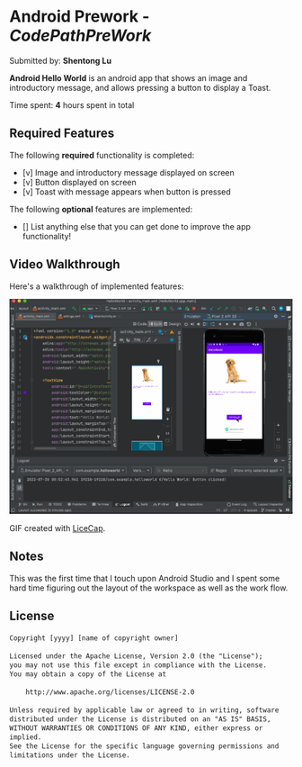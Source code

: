 # Android Prework - *CodePathPreWork*

Submitted by: **Shentong Lu**

**Android Hello World** is an android app that shows an image and introductory message, and allows pressing a button to display a Toast. 

Time spent: **4** hours spent in total

## Required Features

The following **required** functionality is completed:

* [v] Image and introductory message displayed on screen
* [v] Button displayed on screen
* [v] Toast with message appears when button is pressed 

The following **optional** features are implemented:

* [] List anything else that you can get done to improve the app functionality!

## Video Walkthrough

Here's a walkthrough of implemented features:

<img src='https://github.com/PP-Papa/AndroidHelloWorld/blob/master/AndroidHelloWord.gif?raw=true' title='Video Walkthrough' width='' alt='Video Walkthrough' />

<!-- Replace this with whatever GIF tool you used! -->
GIF created with [LiceCap](http://www.cockos.com/licecap/).  
<!-- Other options include:
[Kap](https://getkap.co/) for macOS
[ScreenToGif](https://www.screentogif.com/) for Windows
[peek](https://github.com/phw/peek) for Linux. -->

## Notes

This was the first time that I touch upon Android Studio and I spent some hard time figuring out the layout of the workspace as well as the work flow.

## License

    Copyright [yyyy] [name of copyright owner]

    Licensed under the Apache License, Version 2.0 (the "License");
    you may not use this file except in compliance with the License.
    You may obtain a copy of the License at

        http://www.apache.org/licenses/LICENSE-2.0

    Unless required by applicable law or agreed to in writing, software
    distributed under the License is distributed on an "AS IS" BASIS,
    WITHOUT WARRANTIES OR CONDITIONS OF ANY KIND, either express or implied.
    See the License for the specific language governing permissions and
    limitations under the License.
